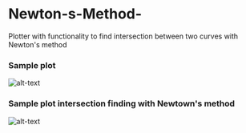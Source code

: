# Newton-s-Method-
Plotter with functionality to find intersection between two curves with Newton's method 
### Sample plot 
![alt-text](https://github.com/claCase97/Newton-Method/blob/master/img/sample2.PNG?raw=True)
### Sample plot intersection finding with Newtown's method
![alt-text](https://github.com/claCase97/Newton-Method/blob/master/img/sample1.PNG?raw=True)
